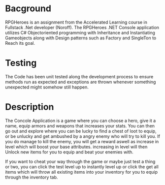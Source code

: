 # Bacground
RPGHeroes is an assignment from the Accelerated Learning course in Fullstack .Net developer (Noroff). The RPGHeroes .NET Console application utilizes C# 
Objectoriented programming with Inheritance and Instantiating Gameobjects along with Design patterns such as Factory and SingleTon to Reach its goal. 

# Testing
The Code has been unit tested along the development process to ensure methods run as expected and exceptions are thrown whenever something unexpected might somehow 
still happen.

# Description
The Concole Application is a game where you can choose a hero, give it a name, equip armors and weapons that increases your stats. You can then go out and 
explore where you can be lucky to find a chest of loot to equip, or be unlucky and get ambushed by a angry enemy who will try to kill you. If you do manage
to kill the enemy, you will get a reward aswell as increase in level which will boost your base attributes. increasing in level will then Unlock new items 
for you to equip and beat your enemies with.

If you want to cheat your way through the game or maybe just test a thing or two, you can click the test level up to instantly level up or click the get all items
which will throw all existing items into your inventory for you to equip through the inventory tab.

